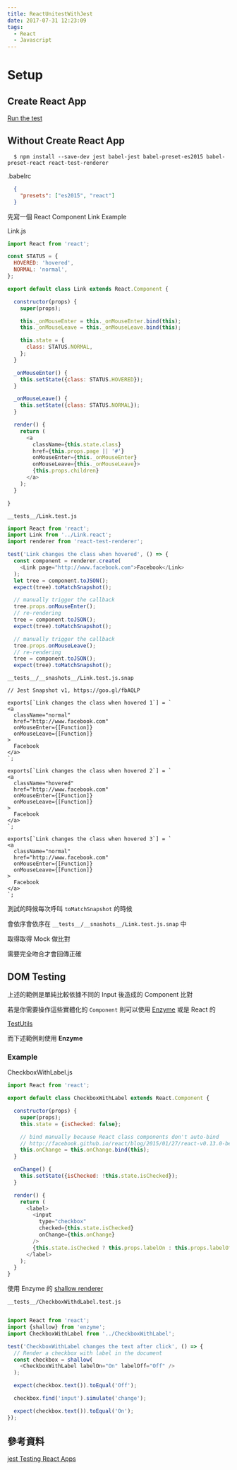 ```yaml
---
title: ReactUnitestWithJest
date: 2017-07-31 12:23:09
tags: 
  - React
  - Javascript
---
```


# Setup

## Create React App

[Run the test](https://github.com/facebookincubator/create-react-app/blob/master/packages/react-scripts/template/README.md#running-tests)

## Without Create React App

```
  $ npm install --save-dev jest babel-jest babel-preset-es2015 babel-preset-react react-test-renderer
```

.babelrc

```json
  {
    "presets": ["es2015", "react"]
  }
```

先寫一個 React Component Link Example

Link.js

```javascript
import React from 'react';

const STATUS = {
  HOVERED: 'hovered',
  NORMAL: 'normal',
};

export default class Link extends React.Component {

  constructor(props) {
    super(props);

    this._onMouseEnter = this._onMouseEnter.bind(this);
    this._onMouseLeave = this._onMouseLeave.bind(this);

    this.state = {
      class: STATUS.NORMAL,
    };
  }

  _onMouseEnter() {
    this.setState({class: STATUS.HOVERED});
  }

  _onMouseLeave() {
    this.setState({class: STATUS.NORMAL});
  }

  render() {
    return (
      <a
        className={this.state.class}
        href={this.props.page || '#'}
        onMouseEnter={this._onMouseEnter}
        onMouseLeave={this._onMouseLeave}>
        {this.props.children}
      </a>
    );
  }

}
```

`__tests__/Link.test.js`

```javascript
import React from 'react';
import Link from '../Link.react';
import renderer from 'react-test-renderer';

test('Link changes the class when hovered', () => {
  const component = renderer.create(
    <Link page="http://www.facebook.com">Facebook</Link>
  );
  let tree = component.toJSON();
  expect(tree).toMatchSnapshot();

  // manually trigger the callback
  tree.props.onMouseEnter();
  // re-rendering
  tree = component.toJSON();
  expect(tree).toMatchSnapshot();

  // manually trigger the callback
  tree.props.onMouseLeave();
  // re-rendering
  tree = component.toJSON();
  expect(tree).toMatchSnapshot();
```

`__tests__/__snashots__/Link.test.js.snap`

```
// Jest Snapshot v1, https://goo.gl/fbAQLP

exports[`Link changes the class when hovered 1`] = `
<a
  className="normal"
  href="http://www.facebook.com"
  onMouseEnter={[Function]}
  onMouseLeave={[Function]}
>
  Facebook
</a>
`;

exports[`Link changes the class when hovered 2`] = `
<a
  className="hovered"
  href="http://www.facebook.com"
  onMouseEnter={[Function]}
  onMouseLeave={[Function]}
>
  Facebook
</a>
`;

exports[`Link changes the class when hovered 3`] = `
<a
  className="normal"
  href="http://www.facebook.com"
  onMouseEnter={[Function]}
  onMouseLeave={[Function]}
>
  Facebook
</a>
`;
```

測試的時候每次呼叫 `toMatchSnapshot` 的時候

會依序會依序在 `__tests__/__snashots__/Link.test.js.snap` 中

取得取得 Mock 做比對

需要完全吻合才會回傳正確

## DOM Testing

上述的範例是單純比較依據不同的 Input 後造成的 Component 比對

若是你需要操作這些實體化的 `Component` 則可以使用 [Enzyme](http://airbnb.io/enzyme/) 或是 React 的 

[TestUtils](http://facebook.github.io/react/docs/test-utils.html)

而下述範例則使用 **Enzyme**

### Example

CheckboxWithLabel.js

```javascript
import React from 'react';

export default class CheckboxWithLabel extends React.Component {

  constructor(props) {
    super(props);
    this.state = {isChecked: false};

    // bind manually because React class components don't auto-bind
    // http://facebook.github.io/react/blog/2015/01/27/react-v0.13.0-beta-1.html#autobinding
    this.onChange = this.onChange.bind(this);
  }

  onChange() {
    this.setState({isChecked: !this.state.isChecked});
  }

  render() {
    return (
      <label>
        <input
          type="checkbox"
          checked={this.state.isChecked}
          onChange={this.onChange}
        />
        {this.state.isChecked ? this.props.labelOn : this.props.labelOff}
      </label>
    );
  }
}
```

使用 Enzyme 的 [shallow renderer](http://airbnb.io/enzyme/docs/api/shallow.html)

`__tests__/CheckboxWithdLabel.test.js`

```javascript

import React from 'react';
import {shallow} from 'enzyme';
import CheckboxWithLabel from '../CheckboxWithLabel';

test('CheckboxWithLabel changes the text after click', () => {
  // Render a checkbox with label in the document
  const checkbox = shallow(
    <CheckboxWithLabel labelOn="On" labelOff="Off" />
  );

  expect(checkbox.text()).toEqual('Off');

  checkbox.find('input').simulate('change');

  expect(checkbox.text()).toEqual('On');
});
```

## 參考資料

[jest Testing React Apps](https://facebook.github.io/jest/docs/tutorial-react.html#content)
